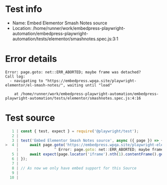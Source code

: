 # Test info

- Name: Embed Elementor Smash Notes source
- Location: /home/runner/work/embedpress-playwright-automation/embedpress-playwright-automation/tests/elementor/smashnotes.spec.js:3:1

# Error details

```
Error: page.goto: net::ERR_ABORTED; maybe frame was detached?
Call log:
  - navigating to "https://embedpress.wpqa.site/playwright-elementor/el-smash-notes/", waiting until "load"

    at /home/runner/work/embedpress-playwright-automation/embedpress-playwright-automation/tests/elementor/smashnotes.spec.js:4:16
```

# Test source

```ts
   1 | const { test, expect } = require('@playwright/test');
   2 |
   3 | test('Embed Elementor Smash Notes source', async ({ page }) => {
>  4 |     await page.goto('https://embedpress.wpqa.site/playwright-elementor/el-smash-notes/');
     |                ^ Error: page.goto: net::ERR_ABORTED; maybe frame was detached?
   5 |     await expect(page.locator('iframe').nth(1).contentFrame().getByRole('button', { name: 'Podcasts' })).toBeVisible();
   6 | });
   7 |
   8 | // As now we only have embed support for this Source
   9 |
  10 |
```